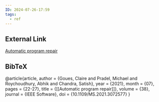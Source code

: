 ```yaml
---
ID: 2024-07-26-17:59
tags:
  - ref
---
```

## External Link

[Automatic program repair](https://www.researchgate.net/publication/352884909_Automatic_Program_Repair)
## BibTeX

@article{article,
author = {Goues, Claire and Pradel, Michael and Roychoudhury, Abhik and Chandra, Satish},
year = {2021},
month = {07},
pages = {22-27},
title = {[[Automatic program repair]]},
volume = {38},
journal = {IEEE Software},
doi = {10.1109/MS.2021.3072577}
}